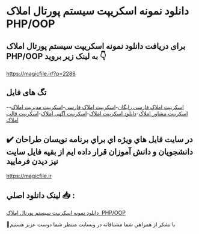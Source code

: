 # دانلود نمونه اسکریپت سیستم پورتال املاک  PHP/OOP

## برای دریافت دانلود نمونه اسکریپت سیستم پورتال املاک  PHP/OOP به لینک زیر بروید 👇

https://magicfile.ir/?p=2288

## تگ های فایل

-[اسکریپت املاک فارسی رایگان](https://magicfile.ir/product/%d8%af%d8%a7%d9%86%d9%84%d9%88%d8%af-%d9%86%d9%85%d9%88%d9%86%d9%87-%d8%a7%d8%b3%da%a9%d8%b1%db%8c%d9%be%d8%aa-%d8%b3%d9%8a%d8%b3%d8%aa%d9%85-%d9%be%d9%88%d8%b1%d8%aa%d8%a7%d9%84-%d8%a7%d9%85%d9%84%d8%a7%da%a9-php-oop/)-[اسکریپت املاک فارسی](https://magicfile.ir/product/%d8%af%d8%a7%d9%86%d9%84%d9%88%d8%af-%d9%86%d9%85%d9%88%d9%86%d9%87-%d8%a7%d8%b3%da%a9%d8%b1%db%8c%d9%be%d8%aa-%d8%b3%d9%8a%d8%b3%d8%aa%d9%85-%d9%be%d9%88%d8%b1%d8%aa%d8%a7%d9%84-%d8%a7%d9%85%d9%84%d8%a7%da%a9-php-oop/)-[اسکریپت مدیریت املاک](https://magicfile.ir/product/%d8%af%d8%a7%d9%86%d9%84%d9%88%d8%af-%d9%86%d9%85%d9%88%d9%86%d9%87-%d8%a7%d8%b3%da%a9%d8%b1%db%8c%d9%be%d8%aa-%d8%b3%d9%8a%d8%b3%d8%aa%d9%85-%d9%be%d9%88%d8%b1%d8%aa%d8%a7%d9%84-%d8%a7%d9%85%d9%84%d8%a7%da%a9-php-oop/)-[اسکریپت مشاور املاک](https://magicfile.ir/product/%d8%af%d8%a7%d9%86%d9%84%d9%88%d8%af-%d9%86%d9%85%d9%88%d9%86%d9%87-%d8%a7%d8%b3%da%a9%d8%b1%db%8c%d9%be%d8%aa-%d8%b3%d9%8a%d8%b3%d8%aa%d9%85-%d9%be%d9%88%d8%b1%d8%aa%d8%a7%d9%84-%d8%a7%d9%85%d9%84%d8%a7%da%a9-php-oop/)-[دانلود اسکریپت املاک](https://magicfile.ir/product/%d8%af%d8%a7%d9%86%d9%84%d9%88%d8%af-%d9%86%d9%85%d9%88%d9%86%d9%87-%d8%a7%d8%b3%da%a9%d8%b1%db%8c%d9%be%d8%aa-%d8%b3%d9%8a%d8%b3%d8%aa%d9%85-%d9%be%d9%88%d8%b1%d8%aa%d8%a7%d9%84-%d8%a7%d9%85%d9%84%d8%a7%da%a9-php-oop/)-[اسکریپت آگهی املاک](https://magicfile.ir/product/%d8%af%d8%a7%d9%86%d9%84%d9%88%d8%af-%d9%86%d9%85%d9%88%d9%86%d9%87-%d8%a7%d8%b3%da%a9%d8%b1%db%8c%d9%be%d8%aa-%d8%b3%d9%8a%d8%b3%d8%aa%d9%85-%d9%be%d9%88%d8%b1%d8%aa%d8%a7%d9%84-%d8%a7%d9%85%d9%84%d8%a7%da%a9-php-oop/)-[اسکریپت قالب املاک](https://magicfile.ir/product/%d8%af%d8%a7%d9%86%d9%84%d9%88%d8%af-%d9%86%d9%85%d9%88%d9%86%d9%87-%d8%a7%d8%b3%da%a9%d8%b1%db%8c%d9%be%d8%aa-%d8%b3%d9%8a%d8%b3%d8%aa%d9%85-%d9%be%d9%88%d8%b1%d8%aa%d8%a7%d9%84-%d8%a7%d9%85%d9%84%d8%a7%da%a9-php-oop/)

## ✔️ در سايت فايل هاي ويژه اي براي برنامه نويسان طراحان دانشجويان و دانش آموزان قرار داده ايم از بقيه فايل سايت نيز ديدن فرماييد

https://magicfile.ir


## لينک دانلود اصلي 📥 :

[دانلود نمونه اسکریپت سیستم پورتال املاک  PHP/OOP](https://magicfile.ir/product/%d8%af%d8%a7%d9%86%d9%84%d9%88%d8%af-%d9%86%d9%85%d9%88%d9%86%d9%87-%d8%a7%d8%b3%da%a9%d8%b1%db%8c%d9%be%d8%aa-%d8%b3%d9%8a%d8%b3%d8%aa%d9%85-%d9%be%d9%88%d8%b1%d8%aa%d8%a7%d9%84-%d8%a7%d9%85%d9%84%d8%a7%da%a9-php-oop/) 


🙏با تشکر از همراهي شما مشتاقانه در وبسایت منتظر شما دوست عزیز هستیم


